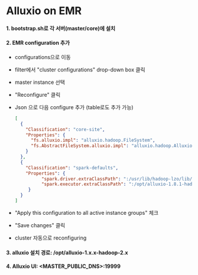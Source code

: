 Alluxio on EMR
==============

#### 1. bootstrap.sh로 각 서버(master/core)에 설치

#### 2. EMR configuration 추가

-	configurations으로 이동
-	filter에서 "cluster configurations" drop-down box 클릭  
-	master instance 선택  
-	"Reconfigure" 클릭  
-	Json 으로 다음 configure 추가 (table로도 추가 가능)

	```json
	[
	  {
	    "Classification": "core-site",
	    "Properties": {
	      "fs.alluxio.impl": "alluxio.hadoop.FileSystem",
	      "fs.AbstractFileSystem.alluxio.impl": "alluxio.hadoop.AlluxioFileSystem"
	    }
	  },
	  {
	    "Classification": "spark-defaults",
	    "Properties": {
	          "spark.driver.extraClassPath": ":/usr/lib/hadoop-lzo/lib/*:/usr/lib/hadoop/hadoop-aws.jar:/usr/share/aws/aws-java-sdk/*:/usr/share/aws/emr/emrfs/conf:/usr/share/aws/emr/emrfs/lib/*:/usr/share/aws/emr/emrfs/auxlib/*:/usr/share/aws/emr/security/conf:/usr/share/aws/emr/security/lib/*:/opt/alluxio-1.8.1-hadoop-2.8/client/alluxio-1.8.1-client.jar",
	          "spark.executor.extraClassPath": ":/opt/alluxio-1.8.1-hadoop-2.8/client/alluxio-1.8.1-client.jar"
	     }
	  }
	]
	```

-	"Apply this configuration to all active instance groups" 체크

-	"Save changes" 클릭

-	cluster 자동으로 reconfiguring

#### 3. alluxio 설치 경로: /opt/alluxio-1.x.x-hadoop-2.x

#### 4. Alluxio UI: <MASTER_PUBLIC_DNS>:19999
